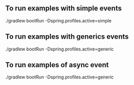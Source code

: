 
## To run examples with simple events
./gradlew bootRun -Dspring.profiles.active=simple

## To run examples with generics events
./gradlew bootRun -Dspring.profiles.active=generic

## To run examples of async event
./gradlew bootRun -Dspring.profiles.active=generic
